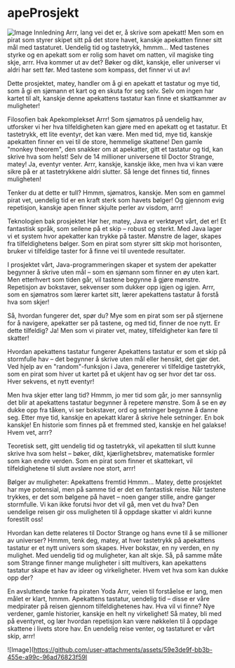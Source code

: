 # apeProsjekt
![Image](https://github.com/user-attachments/assets/31f5198d-ce91-4a6f-bbdf-5af9f357ac20)
Innledning
Arrr, lang vei det er, å skrive som apekatt! Men som en pirat som styrer skipet sitt på det store havet, kanskje apekatten finner sitt mål med tastaturet. Uendelig tid og tastetrykk, hmmm… Med tastenes styrke og en apekatt som er rolig som havet om natten, vil magiske ting skje, arrr. Hva kommer ut av det? Bøker og dikt, kanskje, eller universer vi aldri har sett før. Med tastene som kompass, det finner vi ut av!

Dette prosjektet, matey, handler om å gi en apekatt et tastatur og mye tid, som å gi en sjømann et kart og en skuta for seg selv. Selv om ingen har kartet til alt, kanskje denne apekattens tastatur kan finne et skattkammer av muligheter!

Filosofien bak Apekomplekset
Arrr! Som sjømatros på uendelig hav, utforsker vi her hva tilfeldigheten kan gjøre med en apekatt og et tastatur. Et tastetrykk, ett lite eventyr, det kan være. Men med tid, mye tid, kanskje apekatten finner en vei til de store, hemmelige skattene! Den gamle "monkey theorem", den snakker om at apekatter, gitt et tastatur og tid, kan skrive hva som helst! Selv de 14 millioner universene til Doctor Strange, matey! Ja, eventyr venter. Arrr, kanskje, kanskje ikke, men hva vi kan være sikre på er at tastetrykkene aldri slutter. Så lenge det finnes tid, finnes muligheten!

Tenker du at dette er tull? Hmmm, sjømatros, kanskje. Men som en gammel pirat vet, uendelig tid er en kraft sterk som havets bølger! Og gjennom evig repetisjon, kanskje apen finner skjulte perler av visdom, arrr!

Teknologien bak prosjektet
Hør her, matey, Java er verktøyet vårt, det er! Et fantastisk språk, som seilene på et skip – robust og sterkt. Med Java lager vi et system hvor apekatter kan trykke på taster. Mønstre de lager, skapes fra tilfeldighetens bølger. Som en pirat som styrer sitt skip mot horisonten, bruker vi tilfeldige taster for å finne vei til uventede resultater.

I prosjektet vårt, Java-programmeringen skaper et system der apekatter begynner å skrive uten mål – som en sjømann som finner en øy uten kart. Men etterhvert som tiden går, vil tastene begynne å gjøre mønstre. Repetisjon av bokstaver, sekvenser som dukker opp igjen og igjen. Arrr, som en sjømatros som lærer kartet sitt, lærer apekattens tastatur å forstå hva som skjer!

Så, hvordan fungerer det, spør du? Mye som en pirat som ser på stjernene for å navigere, apekatter ser på tastene, og med tid, finner de noe nytt. Er dette tilfeldig? Ja! Men som vi pirater vet, matey, tilfeldigheter kan føre til skatter!

Hvordan apekattens tastatur fungerer
Apekattens tastatur er som et skip på stormfulle hav – det begynner å skrive uten mål eller hensikt, det gjør det. Ved hjelp av en "random"-funksjon i Java, genererer vi tilfeldige tastetrykk, som en pirat som hiver ut kartet på et ukjent hav og ser hvor det tar oss. Hver sekvens, et nytt eventyr!

Men hva skjer etter lang tid? Hmmm, jo mer tid som går, jo mer sannsynlig det blir at apekattens tastatur begynner å repetere mønstre. Som å se en øy dukke opp fra tåken, vi ser bokstaver, ord og setninger begynne å danne seg. Etter mye tid, kanskje en apekatt klarer å skrive hele setninger. En bok kanskje! En historie som finnes på et fremmed sted, kanskje en hel galakse! Hvem vet, arrr?

Teoretisk sett, gitt uendelig tid og tastetrykk, vil apekatten til slutt kunne skrive hva som helst – bøker, dikt, kjærlighetsbrev, matematiske formler som kan endre verden. Som en pirat som finner et skattekart, vil tilfeldighetene til slutt avsløre noe stort, arrr!

Bølger av muligheter: Apekattens fremtid
Hmmm... Matey, dette prosjektet har mye potensial, men på samme tid er det en fantastisk reise. Når tastene trykkes, er det som bølgene på havet – noen ganger stille, andre ganger stormfulle. Vi kan ikke forutsi hvor det vil gå, men vet du hva? Den uendelige reisen gir oss muligheten til å oppdage skatter vi aldri kunne forestilt oss!

Hvordan kan dette relateres til Doctor Strange og hans evne til å se millioner av universer? Hmmm, tenk deg, matey, at hver tastetrykk på apekattens tastatur er et nytt univers som skapes. Hver bokstav, en ny verden, en ny mulighet. Med uendelig tid og muligheter, kan alt skje. Så, på samme måte som Strange finner mange muligheter i sitt multivers, kan apekattens tastatur skape et hav av ideer og virkeligheter. Hvem vet hva som kan dukke opp der?

En avsluttende tanke fra piraten Yoda
Arrr, veien til forståelse er lang, men målet er klart, hmmm. Apekattens tastatur, uendelig tid – disse er våre medpirater på reisen gjennom tilfeldighetenes hav. Hva vil vi finne? Nye verdener, gamle historier, kanskje en helt ny virkelighet! Så matey, bli med på eventyret, og lær hvordan repetisjon kan være nøkkelen til å oppdage skattene i livets store hav. En uendelig reise venter, og tastaturet er vårt skip, arrr!

![Image](https://github.com/user-attachments/assets/59e3de9f-bb3b-455e-a99c-96ad76823f59I
